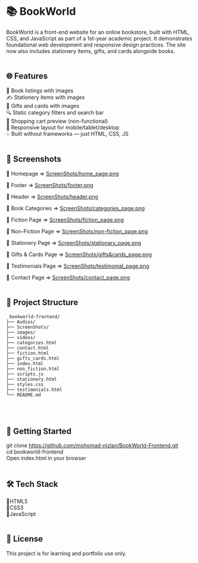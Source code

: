 <h1>📚 BookWorld</h1>

BookWorld is a front-end website for an online bookstore, built with HTML, CSS, and JavaScript as part of a 1st-year academic project. It demonstrates foundational web development and responsive design practices. The site now also includes stationery items, gifts, and cards alongside books.<br><br>


<h2>🌐 Features</h2>

📖 Book listings with images<br>
✍️ Stationery items with images<br>
🎁 Gifts and cards with images<br>
🔍 Static category filters and search bar<br>
🛒 Shopping cart preview (non-functional)<br>
📱 Responsive layout for mobile/tablet/desktop<br>
💡 Built without frameworks — just HTML, CSS, JS<br><br>


<h2>📸 Screenshots</h2>

🔹 Homepage => [ScreenShots/home_page.png](https://github.com/mohomad-nizlan/BookWorld-Frontend/blob/main/ScreenShots/home_page.png)

🔹 Footer => [ScreenShots/footer.png](https://github.com/mohomad-nizlan/BookWorld-Frontend/blob/main/ScreenShots/footer.png)

🔹 Header => [ScreenShots/header.png](https://github.com/mohomad-nizlan/BookWorld-Frontend/blob/main/ScreenShots/header.png)

🔹 Book Categories => [ScreenShots/categories_page.png](https://github.com/mohomad-nizlan/BookWorld-Frontend/blob/main/ScreenShots/categories_page.png)

🔹 Fiction Page => [ScreenShots/fiction_page.png](https://github.com/mohomad-nizlan/BookWorld-Frontend/blob/main/ScreenShots/fiction_page.png)

🔹 Non-Fiction Page => [ScreenShots/non-fiction_page.png](https://github.com/mohomad-nizlan/BookWorld-Frontend/blob/main/ScreenShots/non-fiction_page.png)

🔹 Stationery Page => [ScreenShots/stationary_page.png](https://github.com/mohomad-nizlan/BookWorld-Frontend/blob/main/ScreenShots/stationary_page.png)

🔹 Gifts & Cards Page => [ScreenShots/gifts&cards_page.png](https://github.com/mohomad-nizlan/BookWorld-Frontend/blob/main/ScreenShots/gifts&cards_page.png)

🔹 Testimonials Page => [ScreenShots/testimonial_page.png](https://github.com/mohomad-nizlan/BookWorld-Frontend/blob/main/ScreenShots/testimonial_page.png)

🔹 Contact Page => [ScreenShots/contact_page.png](https://github.com/mohomad-nizlan/BookWorld-Frontend/blob/main/ScreenShots/contact_page.png)<br><br>


<h2>📁 Project Structure</h2>

<pre lang="markdown"> <code>bookworld-frontend/
├── Audios/
├── ScreenShots/
├── images/
├── videos/
├── categories.html
├── contact.html
├── fiction.html
├── gifts_cards.html
├── index.html
├── non_fiction.html
├── scripts.js
├── stationery.html
├── styles.css
├── testimonials.html
└── README.md</code></pre><br><br>


<h2>🚀 Getting Started</h2>

git clone https://github.com/mohomad-nizlan/BookWorld-Frontend.git</br>
cd bookworld-frontend</br>
Open index.html in your browser</br><br>


<h2>🛠 Tech Stack</h2>

🔴HTML5<br>
🔴CSS3<br>
🔴JavaScript<br><br>


<h2>📝 License</h2>

This project is for learning and portfolio use only.
